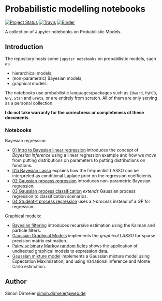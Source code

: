 
# Probabilistic modelling notebooks


[![Project Status](http://www.repostatus.org/badges/latest/wip.svg)](http://www.repostatus.org/#wip)
[![Travis](https://travis-ci.org/dirmeier/probabilistic-modelling-notebooks.svg?branch=master)](https://travis-ci.org/dirmeier/probabilistic-modelling-notebooks)
[![Binder](https://mybinder.org/badge.svg)](https://mybinder.org/v2/gh/dirmeier/probabilistic-modelling-notebooks/master)

A collection of Jupyter notebooks on Probabilistic Models.

## Introduction

The repository hosts some `jupyter notebooks` on probabilistic models, such as

* hierarchical models,
* (non-parametric) Bayesian models,
* graphical models.

The notebooks use probabilistic languages/packages such as `Edward`, `PyMC3`, `GPy`, `Stan` and `Greta`, or are entirely from scratch. All of them are only serving as a personal collection.

**I do not take warranty for the correctness or completeness of these documents.**

### Notebooks

Bayesian regression:

- [01 Intro to Bayesian linear regression](https://nbviewer.jupyter.org/github/dirmeier/probabilistic-modelling-notebooks/tree/master/01-bayesian_regression.ipynb) introduces the concept of *Bayesian inference* using a linear regression example and how we *move* from putting distributions on parameters to putting distributions on functions.
- [01a Bayesian Lasso](https://nbviewer.jupyter.org/github/dirmeier/probabilistic-modelling-notebooks/blob/master/01a-bayesian_lasso.ipynb) explains how the frequentist LASSO can be interpreted as conditional Laplace prior on the regression coefficients.
- [02 Gaussian process regression](https://nbviewer.jupyter.org/github/dirmeier/probabilistic-modelling-notebooks/blob/master/02-gaussian_process_regression.ipynb) introduces non-parametric Bayesian regression.
- [03 Gaussian process classification](https://nbviewer.jupyter.org/github/dirmeier/probabilistic-modelling-notebooks/blob/master/03-gaussian_process_classification.ipynb) *extends* Gaussian process regression to classification scenarios.
- [04 Student-t process regression](https://nbviewer.jupyter.org/github/dirmeier/probabilistic-modelling-notebooks/blob/master/04-t_process_regression.ipynb) uses a *t-process* instead of a GP for regression.

Graphical models:

- [Bayesian filtering](https://github.com/dirmeier/probabilistic-modelling-notebooks/tree/master/bayesian-filtering.ipynb) introduces recursive estimation using the Kalman and particle filters.
- [Gaussian Graphical Models](https://nbviewer.jupyter.org/github/dirmeier/probabilistic-modelling-notebooks/blob/master/gaussian_graphical_models.ipynb) implements the *graphical LASSO* for sparse precision matrix estimation.
- [Pairwise binary Markov random fields](https://github.com/dirmeier/probabilistic-modelling-notebooks/blob/master/pb-mrf.ipynb) shows the application of undirected graphical models to expression data.
- [Gaussian mixture model](https://nbviewer.jupyter.org/github/dirmeier/probabilistic-programming-notebooks/blob/master/gaussian_mixture_model.ipynb) implements a Gaussian mixture model using Expectation Maximization, and using Variational inference and Monte Carlo estimation.


## Author

Simon Dirmeier <a href="mailto:simon.dirmeier@web.de">simon.dirmeier@web.de</a>
